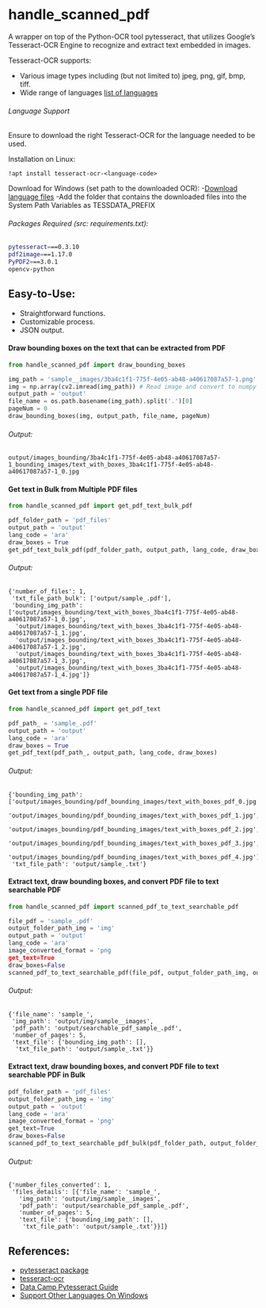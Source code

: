 # handle_scanned_pdf
A wrapper on top of the Python-OCR tool pytesseract, that utilizes Google’s Tesseract-OCR Engine to recognize and extract text embedded in images.

Tesseract-OCR supports:
- Various image types including (but not limited to) jpeg, png, gif, bmp, tiff.
- Wide range of languages [list of languages](https://tesseract-ocr.github.io/tessdoc/Data-Files-in-different-versions.html)

###### Language Support
Ensure to download the right Tesseract-OCR for the language needed to be used.

Installation on Linux:
```
!apt install tesseract-ocr-<language-code>
```

Download for Windows (set path to the downloaded OCR): 
-[Download language files](https://github.com/tesseract-ocr/tessdata/tree/3.04.00)
-Add the folder that contains the downloaded files into the System Path Variables as TESSDATA_PREFIX

###### Packages Required (src: requirements.txt):
```bash
pytesseract===0.3.10
pdf2image===1.17.0
PyPDF2===3.0.1
opencv-python
```


## Easy-to-Use:

- Straightforward functions.
- Customizable process.
- JSON output.

#### Draw bounding boxes on the text that can be extracted from PDF
```python
from handle_scanned_pdf import draw_bounding_boxes

img_path = 'sample__images/3ba4c1f1-775f-4e05-ab48-a40617087a57-1.png'
img = np.array(cv2.imread(img_path)) # Read image and convert to numpy array
output_path = 'output'
file_name = os.path.basename(img_path).split('.')[0]
pageNum = 0
draw_bounding_boxes(img, output_path, file_name, pageNum)
```

###### Output:
```console
output/images_bounding/3ba4c1f1-775f-4e05-ab48-a40617087a57-1_bounding_images/text_with_boxes_3ba4c1f1-775f-4e05-ab48-a40617087a57-1_0.jpg
```

#### Get text in Bulk from Multiple PDF files
```python
from handle_scanned_pdf import get_pdf_text_bulk_pdf

pdf_folder_path = 'pdf_files'
output_path = 'output'
lang_code = 'ara'
draw_boxes = True
get_pdf_text_bulk_pdf(pdf_folder_path, output_path, lang_code, draw_boxes)
```

###### Output:
```console
{'number_of_files': 1,
 'txt_file_path_bulk': ['output/sample_.pdf'],
 'bounding_img_path': ['output/images_bounding/text_with_boxes_3ba4c1f1-775f-4e05-ab48-a40617087a57-1_0.jpg',
  'output/images_bounding/text_with_boxes_3ba4c1f1-775f-4e05-ab48-a40617087a57-1_1.jpg',
  'output/images_bounding/text_with_boxes_3ba4c1f1-775f-4e05-ab48-a40617087a57-1_2.jpg',
  'output/images_bounding/text_with_boxes_3ba4c1f1-775f-4e05-ab48-a40617087a57-1_3.jpg',
  'output/images_bounding/text_with_boxes_3ba4c1f1-775f-4e05-ab48-a40617087a57-1_4.jpg']}
```

#### Get text from a single PDF file
```python
from handle_scanned_pdf import get_pdf_text

pdf_path_ = 'sample_.pdf'
output_path = 'output'
lang_code = 'ara'
draw_boxes = True
get_pdf_text(pdf_path_, output_path, lang_code, draw_boxes)
```

###### Output:
```console
{'bounding_img_path': ['output/images_bounding/pdf_bounding_images/text_with_boxes_pdf_0.jpg',
  'output/images_bounding/pdf_bounding_images/text_with_boxes_pdf_1.jpg',
  'output/images_bounding/pdf_bounding_images/text_with_boxes_pdf_2.jpg',
  'output/images_bounding/pdf_bounding_images/text_with_boxes_pdf_3.jpg',
  'output/images_bounding/pdf_bounding_images/text_with_boxes_pdf_4.jpg'],
 'txt_file_path': 'output/sample_.txt'}
```

#### Extract text, draw bounding boxes, and convert PDF file to text searchable PDF
```python
from handle_scanned_pdf import scanned_pdf_to_text_searchable_pdf

file_pdf = 'sample_.pdf'
output_folder_path_img = 'img'
output_path = 'output'
lang_code = 'ara'
image_converted_format = 'png
get_text=True
draw_boxes=False
scanned_pdf_to_text_searchable_pdf(file_pdf, output_folder_path_img, output_path, lang_code, image_converted_format, get_text, draw_boxes)
```

###### Output:
```console
{'file_name': 'sample_',
 'img_path': 'output/img/sample__images',
 'pdf_path': 'output/searchable_pdf_sample_.pdf',
 'number_of_pages': 5,
 'text_file': {'bounding_img_path': [],
  'txt_file_path': 'output/sample_.txt'}}
```

#### Extract text, draw bounding boxes, and convert PDF file to text searchable PDF in Bulk
```python
pdf_folder_path = 'pdf_files'
output_folder_path_img = 'img'
output_path = 'output'
lang_code = 'ara'
image_converted_format = 'png'
get_text=True
draw_boxes=False
scanned_pdf_to_text_searchable_pdf_bulk(pdf_folder_path, output_folder_path_img, output_path, lang_code, image_converted_format, get_text, draw_boxes)
```

###### Output:
```console
{'number_files_converted': 1,
 'files_details': [{'file_name': 'sample_',
   'img_path': 'output/img/sample__images',
   'pdf_path': 'output/searchable_pdf_sample_.pdf',
   'number_of_pages': 5,
   'text_file': {'bounding_img_path': [],
    'txt_file_path': 'output/sample_.txt'}}]}
```


## References:
- [pytesseract package](https://pypi.org/project/pytesseract/)
- [tesseract-ocr](https://tesseract-ocr.github.io)
- [Data Camp Pytesseract Guide](https://www.datacamp.com/tutorial/optical-character-recognition-ocr-in-python-with-pytesseract)
- [Support Other Languages On Windows](https://stackoverflow.com/a/46145156/7316214)


